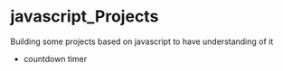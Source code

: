 # javascript_Projects
Building some projects based on javascript to have understanding of it
- countdown timer

